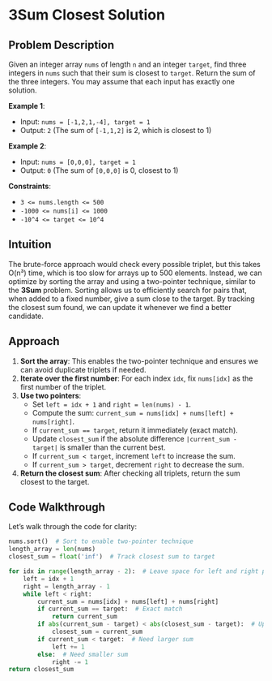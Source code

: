 # 3Sum Closest Solution

## Problem Description
Given an integer array `nums` of length `n` and an integer `target`, find three integers in `nums` such that their sum is closest to `target`. Return the sum of the three integers. You may assume that each input has exactly one solution.

**Example 1**:
- Input: `nums = [-1,2,1,-4], target = 1`
- Output: `2` (The sum of `[-1,1,2]` is 2, which is closest to 1)

**Example 2**:
- Input: `nums = [0,0,0], target = 1`
- Output: `0` (The sum of `[0,0,0]` is 0, closest to 1)

**Constraints**:
- `3 <= nums.length <= 500`
- `-1000 <= nums[i] <= 1000`
- `-10^4 <= target <= 10^4`

## Intuition
The brute-force approach would check every possible triplet, but this takes O(n³) time, which is too slow for arrays up to 500 elements. Instead, we can optimize by sorting the array and using a two-pointer technique, similar to the **3Sum** problem. Sorting allows us to efficiently search for pairs that, when added to a fixed number, give a sum close to the target. By tracking the closest sum found, we can update it whenever we find a better candidate.

## Approach
1. **Sort the array**: This enables the two-pointer technique and ensures we can avoid duplicate triplets if needed.
2. **Iterate over the first number**: For each index `idx`, fix `nums[idx]` as the first number of the triplet.
3. **Use two pointers**:
   - Set `left = idx + 1` and `right = len(nums) - 1`.
   - Compute the sum: `current_sum = nums[idx] + nums[left] + nums[right]`.
   - If `current_sum == target`, return it immediately (exact match).
   - Update `closest_sum` if the absolute difference `|current_sum - target|` is smaller than the current best.
   - If `current_sum < target`, increment `left` to increase the sum.
   - If `current_sum > target`, decrement `right` to decrease the sum.
4. **Return the closest sum**: After checking all triplets, return the sum closest to the target.

## Code Walkthrough
Let’s walk through the code for clarity:
```python
nums.sort()  # Sort to enable two-pointer technique
length_array = len(nums)
closest_sum = float('inf')  # Track closest sum to target

for idx in range(length_array - 2):  # Leave space for left and right pointers
    left = idx + 1
    right = length_array - 1
    while left < right:
        current_sum = nums[idx] + nums[left] + nums[right]
        if current_sum == target:  # Exact match
            return current_sum
        if abs(current_sum - target) < abs(closest_sum - target):  # Update if closer
            closest_sum = current_sum
        if current_sum < target:  # Need larger sum
            left += 1
        else:  # Need smaller sum
            right -= 1
return closest_sum